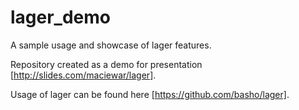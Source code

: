 lager_demo
==========

A sample usage and showcase of lager features.

Repository created as a demo for presentation [http://slides.com/maciewar/lager].

Usage of lager can be found here [https://github.com/basho/lager].
